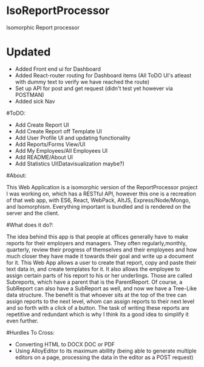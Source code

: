 # IsoReportProcessor
Isomorphic Report processor

# Updated 
* Added Front end ui for Dashboard
* Added React-router routing for Dashboard items (All ToDO UI's atleast with dummy text to verify we have reached the route)
* Set up API for post and get request (didn't test yet however via POSTMAN)
* Added sick Nav

#ToDO:
* Add Create Report UI
* Add Create Report off Template UI
* Add User Profile UI and updating functionality
* Add Reports/Forms View/UI
* Add My Employees/All Employees UI
* Add README/About UI
* Add Statistics UI(Datavisualization maybe?)

#About:

This Web Application is a isomorphic version of the ReportProcessor project I was working on, which has a RESTful API, however this one is a recreation of that web app, with ES6, React, WebPack, AltJS, Express/Node/Mongo, and Isomorphism. Everything important is bundled and is rendered on the server and the client.

#What does it do?:

The idea behind this app is that people at offices generally have to make reports for their employers and managers. They often regularly,monthly, quarterly, review their progress of themselves and their employees and how much closer they have made it towards their goal and write up a document for it. This Web App allows a user to create that report, copy and paste their text data in, and create templates for it. It also allows the employee to assign certain parts of his report to his or her underlings. Those are called Subreports, which have a parent that is the ParentReport. Of course, a SubReport can also have a SubReport as well, and now we have a Tree-Like data structure. The benefit is that whoever sits at the top of the tree can assign reports to the next level, whom can assign reports to their next level and so forth with a click of a button. The task of writing these reports are repetitive and redundant which is why I think its a good idea to simplify it even further.

#Hurdles To Cross:
* Converting HTML to DOCX DOC or PDF
* Using AlloyEditor to its maximum abillity (being able to generate multiple editors on a page, processing the data in the editor as a POST request)